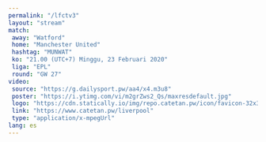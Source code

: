 ```yaml
---
permalink: "/lfctv3"
layout: "stream"
match:
 away: "Watford"
 home: "Manchester United"
 hashtag: "MUNWAT"
 ko: "21.00 (UTC+7) Minggu, 23 Februari 2020"
 liga: "EPL"
 round: "GW 27"
video:
 source: "https://g.dailysport.pw/aa4/x4.m3u8"
 poster: "https://i.ytimg.com/vi/m2grZws2_Qs/maxresdefault.jpg"
 logo: "https://cdn.statically.io/img/repo.catetan.pw/icon/favicon-32x32.png"
 link: "https://www.catetan.pw/liverpool"
 type: "application/x-mpegUrl"
lang: es
---
```


